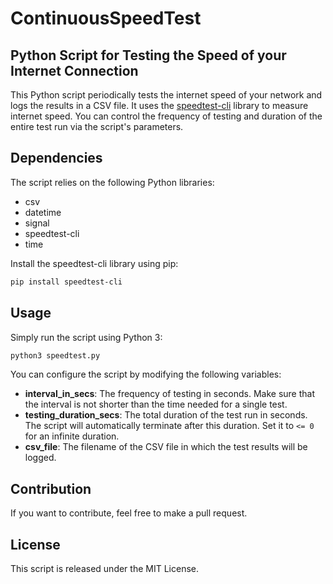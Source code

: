 # ContinuousSpeedTest

## Python Script for Testing the Speed of your Internet Connection

This Python script periodically tests the internet speed of your network and
logs the results in a CSV file. It uses the
[speedtest-cli](https://pypi.org/project/speedtest-cli/) library to measure
internet speed. You can control the frequency of testing and duration of the
entire test run via the script's parameters.

## Dependencies

The script relies on the following Python libraries:

- csv
- datetime
- signal
- speedtest-cli
- time

Install the speedtest-cli library using pip:

```bash
pip install speedtest-cli
```

## Usage

Simply run the script using Python 3:

```bash
python3 speedtest.py
```

You can configure the script by modifying the following variables:

- **interval_in_secs**: The frequency of testing in seconds. Make sure that the
  interval is not shorter than the time needed for a single test.
- **testing_duration_secs**: The total duration of the test run in seconds. The
  script will automatically terminate after this duration. Set it to `<= 0` for
  an infinite duration.
- **csv_file**: The filename of the CSV file in which the test results will be
  logged.

## Contribution

If you want to contribute, feel free to make a pull request.

## License

This script is released under the MIT License.
